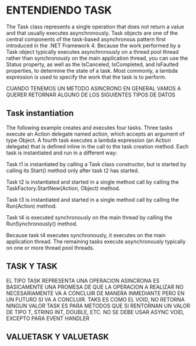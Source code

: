 # ENTENDIENDO TASK
The Task class represents a single operation that does not return a value and that usually executes asynchronously. Task objects are one of the central components of the task-based asynchronous pattern first introduced in the .NET Framework 4. Because the work performed by a Task object typically executes asynchronously on a thread pool thread rather than synchronously on the main application thread, you can use the Status property, as well as the IsCanceled, IsCompleted, and IsFaulted properties, to determine the state of a task. Most commonly, a lambda expression is used to specify the work that the task is to perform.

CUANDO TENEMOS UN METODO ASINCRONO EN GENERAL VAMOS A QUERER RETORNAR ALGUNO DE LOS SIGUIENTES TIPOS DE DATOS

## Task instantiation
The following example creates and executes four tasks. Three tasks execute an Action<T> delegate named action, which accepts an argument of type Object. A fourth task executes a lambda expression (an Action delegate) that is defined inline in the call to the task creation method. Each task is instantiated and run in a different way:

Task t1 is instantiated by calling a Task class constructor, but is started by calling its Start() method only after task t2 has started.

Task t2 is instantiated and started in a single method call by calling the TaskFactory.StartNew(Action<Object>, Object) method.

Task t3 is instantiated and started in a single method call by calling the Run(Action) method.

Task t4 is executed synchronously on the main thread by calling the RunSynchronously() method.

Because task t4 executes synchronously, it executes on the main application thread. The remaining tasks execute asynchronously typically on one or more thread pool threads.

## TASK Y TASK<T>
EL TIPO TASK REPRESENTA UNA OPERACION ASINCRONA ES BASICAMENTE UNA PROMESA DE QUE LA OPERACION A REALIZAR NO NECESARIAMENTE VA A CONCLUIR DE MANERA INMEDIANTE PERO EN UN FUTURO SI VA A CONCLUIR.
TAKS ES COMO EL VOID, NO RETORNA NINGUN VALOR
TASK<T> ES PARA METODOS QUE SI RENTORNAN UN VALOR DE TIPO T, STRING INT, DOUBLE, ETC.
NO SE DEBE USAR ASYNC VOID, EXCEPTO PARA EVENT HANDLER

## VALUETASK Y VALUETASK<T>